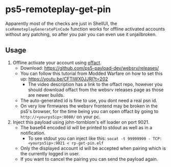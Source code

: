 # ps5-remoteplay-get-pin

Apparently most of the checks are just in ShellUI, the `sceRemoteplayGeneratePinCode` function works for offline activated accounts without any patching, so after you pair you can even use it unjailbroken.

## Usage
1. Offline activate your account using [offact](https://github.com/ps5-payload-dev/offact).
    - Download: https://github.com/ps5-payload-dev/websrv/releases/
    - You can follow this tutorial from Modded Warfare on how to set this up: https://youtu.be/CFTIWX0JJRI?t=202
        - The video description has a link to the offact repo, however you should download offact from the websrv releases page as those are newer builds.
    - The auto-generated id is fine to use, you dont need a real psn id.
    - On very low firmwares the websrv frontend may be broken in the ps5's browser, for the time being you can open offact by going to `http://<yourps5ip>:8080/` on your pc.
2. Inject this payload using john-tornblom's elf loader on port 9021.
    - The base64 encoded id will be printed to stdout as well as in a notification.
        - To see stdout you can inject like this: `socat -t 99999999 - TCP:<yourps5ip>:9021 < rp-get-pin.elf`
    - Only the displayed account id will be accepted when pairing which is the currently logged in user.
    - If you want to cancel the pairing you can send the payload again.